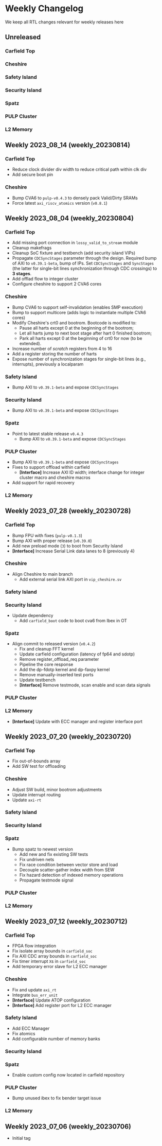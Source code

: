 # Weekly Changelog

We keep all RTL changes relevant for weekly releases here

## Unreleased

### Carfield Top

### Cheshire

### Safety Island

### Security Island

### Spatz

### PULP Cluster

### L2 Memory

## Weekly 2023_08_14 (weekly_20230814)

### Carfield Top
- Reduce clock divider div width to reduce critical path within clk div
- Add secure boot pin

### Cheshire
- Bump CVA6 to `pulp-v0.4.3` to densely pack Valid/Dirty SRAMs
- Force latest `axi_riscv_atomics` version (`v0.8.1`)


## Weekly 2023_08_04 (weekly_20230804)

### Carfield Top
- Add missing port connection in `lossy_valid_to_stream` module
- Cleanup makefrags
- Cleanup SoC fixture and testbench (add security island VIPs)
- Propagate `CDCSyncStages` parameter through the design. Required bump of AXI to `v0.39.1-beta`,
  bump of IPs. Set `CDCSyncStages` and `SyncStages` (the latter for single-bit lines synchronization
  through CDC crossings) to **3 stages**.
- Add offlad flow to integer cluster
- Configure cheshire to support 2 CVA6 cores

### Cheshire
- Bump CVA6 to support self-invalidation (enables SMP execution)
- Bump to support multicore (adds logic to instantiate multiple CVA6 cores)
- Modify Cheshire's crt0 and bootrom. Bootcode is modified to:
  - Pause all harts except 0 at the beginning of the bootrom;
  - Let all harts jump to next boot stage after hart 0 finished bootrom;
  - Park all harts except 0 at the beginning of crt0 for now (to be extended).
- Increase number of *scratch* registers from 4 to 16
- Add a register storing the number of harts
- Expose number of synchronization stages for single-bit lines (e.g., interrupts), previously a
  localparam

### Safety Island
- Bump AXI to `v0.39.1-beta` and expose `CDCSyncStages`

### Security Island
- Bump AXI to `v0.39.1-beta` and expose `CDCSyncStages`

### Spatz
- Point to latest stable release `v0.4.3`
  - Bump AXI to `v0.39.1-beta` and expose `CDCSyncStages`

### PULP Cluster
- Bump AXI to `v0.39.1-beta` and expose `CDCSyncStages`
- Fixes to support offload within carfield
  - **[Interface]** Increase AXI ID width; interface change for integer cluster macro and cheshire
    macros
- Add support for rapid recovery

### L2 Memory


## Weekly 2023_07_28 (weekly_20230728)

### Carfield Top
- Bump FPU with fixes (`pulp-v0.1.3`)
- Bump AXI with proper release (`v0.39.0`)
- Add new preload mode (`3`) to boot from Security Island
- **[Interface]** Increase Serial Link data lanes to 8 (previously 4)

### Cheshire
- Align Cheshire to main branch
  - Add external serial link AXI port in `vip_cheshire.sv`

### Safety Island

### Security Island
- Update dependency
  - Add `carfield_boot` code to boot cva6 from Ibex in OT

### Spatz
- Align commit to released version (`v0.4.2`)
  - Fix and cleanup FFT kernel
  - Update carfield configuration (latency of fp64 and sdotp)
  - Remove register_offload_req parameter
  - Pipeline the core response
  - Add the dp-fdotp kernel and dp-faxpy kernel
  - Remove manually-inserted test ports
  - Update testbench
  - **[Interface]** Remove testmode, scan enable and scan data signals

### PULP Cluster

### L2 Memory
- **[Interface]** Update with ECC manager and register interface port


## Weekly 2023_07_20 (weekly_20230720)

### Carfield Top
- Fix out-of-bounds array
- Add SW test for offloading

### Cheshire
- Adjust SW build, minor bootrom adjustments
- Update interrupt routing
- Update `axi-rt`

### Safety Island

### Security Island

### Spatz
- Bump spatz to newest version
  - Add new and fix existing SW tests
  - Fix undriven nets
  - Fix race condition between vector store and load
  - Decouple scatter-gather index width from SEW
  - Fix hazard detection of indexed memory operations
  - Propagate testmode signal

### PULP Cluster

### L2 Memory


## Weekly 2023_07_12 (weekly_20230712)

### Carfield Top
* FPGA flow integration
* Fix isolate array bounds in `carfield_soc`
* Fix AXI CDC array bounds in `carfield_soc`
* Fix timer interrupt `X`s in `carfield_soc`
* Add temporary error slave for L2 ECC manager

### Cheshire
* Fix and update `axi_rt`
* Integrate `bus_err_unit`
* **[Interface]** Update ATOP configuration
* **[Interface]** Add register port for L2 ECC manager

### Safety Island
* Add ECC Manager
* Fix atomics
* Add configurable number of memory banks

### Security Island

### Spatz
* Enable custom config now located in carfield repository

### PULP Cluster
* Bump unused ibex to fix bender target issue

### L2 Memory


## Weekly 2023_07_06 (weekly_20230706)

* Initial tag
